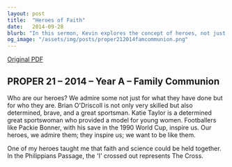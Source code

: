 ```yaml
---
layout: post
title:  "Heroes of Faith"
date:   2014-09-28
blurb: "In this sermon, Kevin explores the concept of heroes, not just for their accomplishments, but for their character. He highlights figures like Brian O'Driscoll and Katie Taylor, who exemplify determination and sportsmanship, serving as models to aspire to. The sermon also touches on reconciling faith with science, and the significance of the cross in Christian belief."
og_image: "/assets/img/posts/proper212014famcommunion.png"
---
```

[Original PDF](/assets/pdf/proper212014famcommunion.pdf)    
## PROPER 21 – 2014 – Year A – Family Communion

Who are our heroes? We admire some not just for what they have done but for who they are. Brian O'Driscoll is not only very skilled but also determined, brave, and a great sportsman. Katie Taylor is a determined great sportswoman who provided a model for young women. Footballers like Packie Bonner, with his save in the 1990 World Cup, inspire us. Our heroes, we admire them; they inspire us; we want to be like them.

One of my heroes taught me that faith and science could be held together. In the Philippians Passage, the 'I' crossed out represents The Cross.
